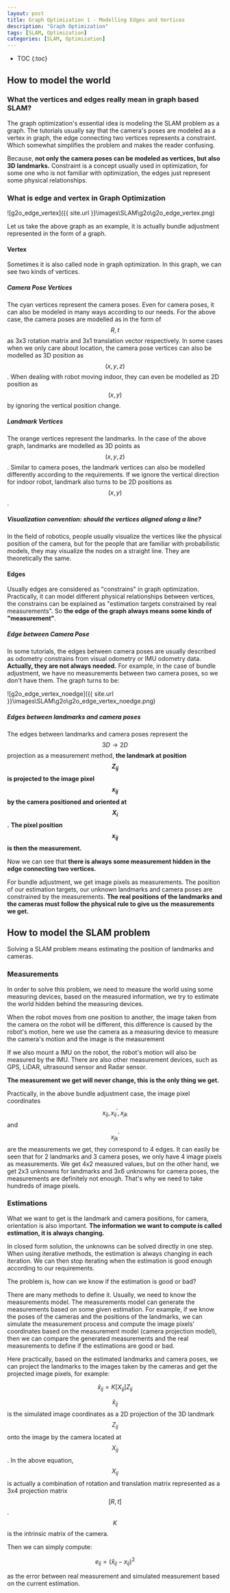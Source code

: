 ```yaml
---
layout: post
title: Graph Optimization 1 - Modelling Edges and Vertices
description: "Graph Optimization"
tags: [SLAM, Optimization]
categories: [SLAM, Optimization]
---
```


* TOC
{:toc}

<!-- more -->

## How to model the world

### What the vertices and edges really mean in graph based SLAM?

The graph optimization's essential idea is modeling the SLAM problem as a graph. The tutorials usually say that the camera's poses are modeled as a vertex in graph, the edge connecting two vertices represents a constraint. Which somewhat simplifies the problem and makes the reader confusing.

Because, **not only the camera poses can be modeled as vertices, but also 3D landmarks.** Constraint is a concept usually used in optimization, for some one who is not familiar with optimization, the edges just represent some physical relationships.

### What is edge and vertex in Graph Optimization


![g2o_edge_vertex]({{ site.url }}\images\SLAM\g2o\g2o_edge_vertex.png)

Let us take the above graph as an example, it is actually bundle adjustment represented in the form of a graph.


#### Vertex

Sometimes it is also called node in graph optimization. In this graph, we can see two kinds of vertices.

##### Camera Pose Vertices

The cyan vertices represent the camera poses. Even for camera poses, it can also be modeled in many ways according to our needs. For the above case, the camera poses are modelled as  in the form of $$R,t$$ as 3x3 rotation matrix and 3x1 translation vector respectively. In some cases when we only care about location, the camera pose vertices can also be modelled as 3D position as $$(x,y,z)$$. When dealing with robot moving indoor, they can even be modelled as 2D position as $$(x,y)$$ by ignoring the vertical position change.

##### Landmark Vertices

The orange vertices represent the landmarks. In the case of the above graph, landmarks are modelled as 3D points as $$(x,y,z)$$. Similar to camera poses, the landmark vertices can also be modelled differently according to the requirements. If we ignore the vertical direction for indoor robot, landmark also turns to be 2D positions as $$(x,y)$$. 

##### Visualization convention: should the vertices aligned along a line?

In the field of robotics, people usually visualize the vertices like the physical position of the camera, but for the people that are familiar with probabilistic models, they may visualize the nodes on a straight line. They are theoretically the same. 

#### Edges

Usually edges are considered as "constrains" in graph optimization. Practically, it can model different physical relationships between vertices, the constrains can be explained as "estimation targets constrained by real measurements". So **the edge of the graph always means some kinds of "measurement"**.

##### Edge between Camera Pose

In some tutorials, the edges between camera poses are usually described as odometry constrains from visual odometry or IMU odometry data. **Actually, they are not always needed.** For example, in the case of bundle adjustment, we have no measurements between two camera poses, so we don't have them. The graph turns to be:

![g2o_edge_vertex_noedge]({{ site.url }}\images\SLAM\g2o\g2o_edge_vertex_noedge.png)

##### Edges between landmarks and camera poses

The edges between landmarks and camera poses represent the $$3D\rightarrow 2D$$ projection as a measurement method, **the landmark at position $$Z_{ij}$$ is projected to the image pixel $$x_{ij}$$ by the camera positioned and oriented at $$X_i$$.** **The pixel position $$x_{ij}$$ is then the measurement.** 

Now we can see that **there is always some measurement hidden in the edge connecting two vertices.**

For bundle adjustment, we get image pixels as measurements. The position of our estimation targets, our unknown landmarks and camera poses are constrained by the measurements. **The real positions of the landmarks and the cameras must follow the physical rule to give us the measurements we get.**

## How to model the SLAM problem

Solving a SLAM problem means estimating the position of landmarks and cameras.

### Measurements

In order to solve this problem, we need to measure the world using some measuring devices, based on the measured information, we try to estimate the world hidden behind the measuring devices.

When the robot moves from one position to another, the image taken from the camera on the robot will be different, this difference is caused by the robot's motion, here we use the camera as a measuring device to measure the camera's motion and the image is the measurement

If we also mount a IMU on the robot, the robot's motion will also be measured by the IMU. There are also other measurement devices, such as GPS, LiDAR, ultrasound sensor and Radar sensor.

**The measurement we get will never change, this is the only thing we get.**

Practically, in the above bundle adjustment case, the image pixel coordinates $$x_{ij},x_{ij}^{'},x_{jk}$$ and $$x_{jk}^{'}$$   are the measurements we get, they correspond to 4 edges. It can easily be seen that for 2 landmarks and 3 camera poses, we only have 4 image pixels as measurements. We get 4x2 measured values, but on the other hand, we get 2x3 unknowns for landmarks and 3x6 unknowns for camera poses, the measurements are definitely not enough. That's why we need to take hundreds of image pixels.

### Estimations

What we want to get is the landmark and camera positions, for camera, orientation is also important. **The information we want to compute is called estimation, it is always changing.**

In closed form solution, the unknowns can be solved directly in one step. When using iterative methods, the estimation is always changing in each iteration. We can then stop iterating when the estimation is good enough according to our requirements.

The problem is, how can we know if the estimation is good or bad?

There are many methods to define it. Usually, we need to know the measurements model. The measurements model can generate the measurements based on some given estimation. For example, if we  know the poses of the cameras and the positions of the landmarks, we can simulate the measurement process and compute the image pixels' coordinates based on the measurement model (camera projection model), then we can compare the generated measurements and the real measurements to define if the estimations are good or bad. 

Here practically, based on the estimated landmarks and camera poses, we can project the landmarks to the images taken by the cameras and get the projected image pixels, for example:


$$
\hat x_{ij}=K[X_{ij}]Z_{ij}
$$


$$\hat x_{ij}$$ is the simulated image coordinates as a 2D projection of the 3D landmark $$Z_{ij}$$ onto the image by the camera located at $$X_{ij}$$. In the above equation, $$X_{ij}$$ is actually a combination of rotation and translation matrix represented as a 3x4 projection matrix $$[R,t]$$. $$K$$ is the intrinsic matrix of the camera.

Then we can simply compute:


$$
e_{ij}=(\hat x_{ij}-x_{ij})^2
$$


as the error between real measurement and simulated measurement based on the current estimation.














